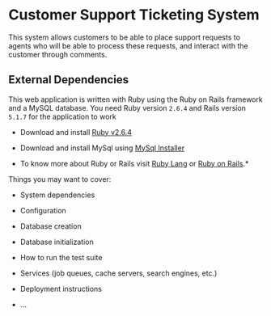 # Customer Support Ticketing System

This system allows customers to be able to place support requests to agents who will be able to  process these requests, and interact with the customer through comments.

## External Dependencies

This web application is written with Ruby using the Ruby on Rails framework and a MySQL database. You need Ruby version `2.6.4` and Rails version `5.1.7` for the application to work


* Download and install [Ruby v2.6.4](https://github.com/oneclick/rubyinstaller2/releases/download/RubyInstaller-2.6.4-1/rubyinstaller-devkit-2.6.4-1-x64.exe)

* Download and install MySql using [MySql Installer](https://dev.mysql.com/get/Downloads/MySQLInstaller/mysql-installer-web-community-8.0.17.0.msi)

* To know more about Ruby or Rails visit [Ruby Lang](https://www.ruby-lang.org) or [Ruby on Rails](http://rubyonrails.org/).*


Things you may want to cover:

* System dependencies

* Configuration

* Database creation

* Database initialization

* How to run the test suite

* Services (job queues, cache servers, search engines, etc.)

* Deployment instructions

* ...
